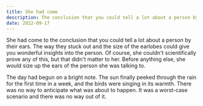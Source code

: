 ```yaml
---
title: She had come
description: The conclusion that you could tell a lot about a person by their ears.
date: 2022-09-17
---
```


She had come to the conclusion that you could tell a lot about a person by their ears. The way they stuck out and the size of the earlobes could give you wonderful insights into the person. Of course, she couldn't scientifically prove any of this, but that didn't matter to her. Before anything else, she would size up the ears of the person she was talking to.

The day had begun on a bright note. The sun finally peeked through the rain for the first time in a week, and the birds were singing in its warmth. There was no way to anticipate what was about to happen. It was a worst-case scenario and there was no way out of it.